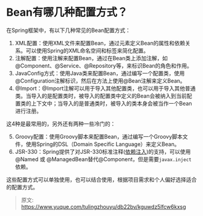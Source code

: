 # Bean有哪几种配置方式？

在Spring框架中，有以下几种常见的Bean配置方式：

1. XML配置：使用XML文件来配置Bean，通过<bean>元素定义Bean的属性和依赖关系。可以使用Spring的XML命名空间和标签来简化配置。
2. 注解配置：使用注解来配置Bean，通过在Bean类上添加注解，如@Component、@Service、@Repository等，来标识Bean的角色和作用。
3. JavaConfig方式：使用Java类来配置Bean，通过编写一个配置类，使用@Configuration注解标识，然后在方法上使用@Bean注解来定义Bean。
4. @Import：@Import注解可以用于导入其他配置类，也可以用于导入其他普通类。当导入的是配置类时，被导入的配置类中定义的Bean会被纳入到当前配置类的上下文中；当导入的是普通类时，被导入的类本身会被当作一个Bean进行注册。

这4种是最常用的，另外还有两种一些冷门的：

5. Groovy配置：使用Groovy脚本来配置Bean，通过编写一个Groovy脚本文件，使用Spring的DSL（Domain Specific Language）来定义Bean。
6. JSR-330：Spring提供了对JSR-330标准注释([依赖注入](https://so.csdn.net/so/search?q=%E4%BE%9D%E8%B5%96%E6%B3%A8%E5%85%A5&spm=1001.2101.3001.7020))的支持，可以使用@Named 或 @ManagedBean替代@Component，但是需要`javax.inject`依赖。

这些配置方式可以单独使用，也可以结合使用，根据项目需求和个人偏好选择适合的配置方式。


> 原文: <https://www.yuque.com/tulingzhouyu/db22bv/kguwdz5lfcw6kxsg>